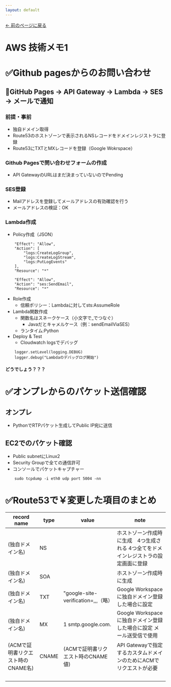 ```yaml
---
layout: default
---
```

[← 前のページに戻る](/index.html)
# AWS 技術メモ1
# ✅Github pagesからのお問い合わせ
## 🔹GitHub Pages → API Gateway → Lambda → SES → メールで通知
### 前提・事前
- 独自ドメイン取得
- Route53のホストゾーンで表示されるNSレコードをドメインレジストラに登録
- Route53にTXTとMXレコードを登録（Google Wokrspace）

### Github Pagesで問い合わせフォームの作成
- API GatewayのURLはまだ決まっていないのでPending

### SES登録
- Mailアドレスを登録してメールアドレスの有効確認を行う
- メールアドレスの検証：OK

### Lambda作成
- Policy作成（JSON）
~~~
    "Effect": "Allow",
    "Action": [
        "logs:CreateLogGroup",
        "logs:CreateLogStream",
        "logs:PutLogEvents"
    ],
    "Resource": "*"

    "Effect": "Allow",
    "Action": "ses:SendEmail",
    "Resource": "*"
~~~
- Role作成
  - 信頼ポリシー：Lambdaに対してsts:AssumeRole
- Lambda関数作成
  - 関数名はスネークケース（小文字で_でつなぐ）
    - Javaだとキャメルケース（例：sendEmailViaSES）
  - ランタイム:Python
- Deploy & Test
  - Cloudwatch logsでデバッグ
~~~
    logger.setLevel(logging.DEBUG)
    logger.debug("Lambdaのデバッグログ開始")
~~~
#### どうでしょう？？？

# ✅オンプレからのパケット送信確認

## オンプレ
- PythonでRTPパケット生成してPublic IP宛に送信

## EC2でのパケット確認
- Public subnetにLinux2
- Security Groupで全ての通信許可
- コンソールでパケットキャプチャー
~~~
    sudo tcpdump -i eth0 udp port 5004 -nn
~~~
 
# ✅Route53で￥変更した項目のまとめ
|record name|type|value|note|
|-----------------|-------|---------------------|----------------------------------------------|
|(独自ドメイン名)|NS|　|ホストゾーン作成時に生成　4つ生成される 4つ全てをドメインレジストラの設定画面に登録|
|(独自ドメイン名)|SOA|　|ホストゾーン作成時に生成|
|(独自ドメイン名)|TXT|"google-site-verification=,,,（略）|Google Workspaceに独自ドメイン登録した場合に設定|
|(独自ドメイン名)|MX|1 smtp.google.com.|Google Workspaceに独自ドメイン登録した場合に設定 メール送受信で使用|
|(ACMで証明書リクエスト時のCNAME名)|CNAME|(ACMで証明書リクエスト時のCNAME値)|API Gatewayで指定するカスタムドメインのためにACMでリクエストが必要|
|　|　|　|　|



